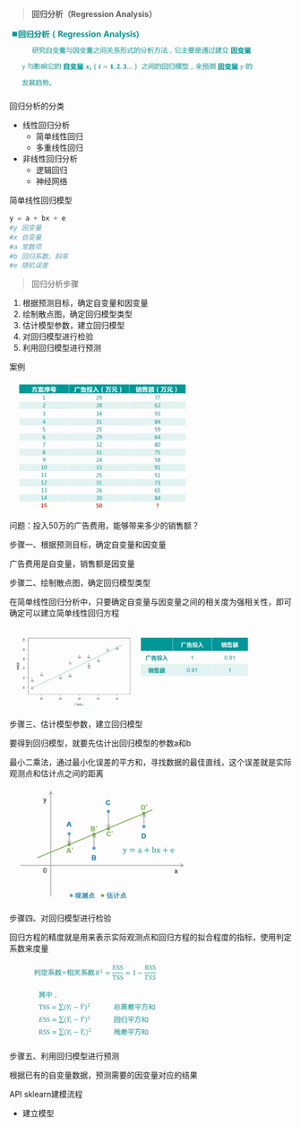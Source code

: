 > **回归分析（Regression Analysis）**

![![回归](assets/markdown-img-paste-20170803123131809.png)](assets/markdown-img-paste-20170803123131244.png)

回归分析的分类
* 线性回归分析
  * 简单线性回归
  * 多重线性回归
* 非线性回归分析
  * 逻辑回归
  * 神经网络

简单线性回归模型

```python
y = a + bx + e
#y 因变量
#x 自变量
#a 常数项
#b 回归系数，斜率
#e 随机误差
```

>回归分析步骤
1. 根据预测目标，确定自变量和因变量
2. 绘制散点图，确定回归模型类型
3. 估计模型参数，建立回归模型
4. 对回归模型进行检验
5. 利用回归模型进行预测

案例

![案例](assets/markdown-img-paste-20170803124805188.png)

问题：投入50万的广告费用，能够带来多少的销售额？

步骤一、根据预测目标，确定自变量和因变量

广告费用是自变量，销售额是因变量

步骤二、绘制散点图，确定回归模型类型

在简单线性回归分析中，只要确定自变量与因变量之间的相关度为强相关性，即可确定可以建立简单线性回归方程

![模型](assets/markdown-img-paste-20170803125308632.png)

步骤三、估计模型参数，建立回归模型

要得到回归模型，就要先估计出回归模型的参数a和b

最小二乘法，通过最小化误差的平方和，寻找数据的最佳直线，这个误差就是实际观测点和估计点之间的距离

![小二](assets/markdown-img-paste-20170803130110426.png)

步骤四、对回归模型进行检验

回归方程的精度就是用来表示实际观测点和回归方程的拟合程度的指标，使用判定系数来度量

![检验](assets/markdown-img-paste-20170803130628892.png)

步骤五、利用回归模型进行预测

根据已有的自变量数据，预测需要的因变量对应的结果

API
sklearn建模流程
* 建立模型
